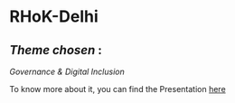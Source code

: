 # RHoK-Delhi

## _Theme chosen_ :

 *Governance & Digital Inclusion*

To know more about it, you can find the Presentation [here](https://github.com/aksh98/Krishi-Seva/blob/master/krishi.pdf)   
